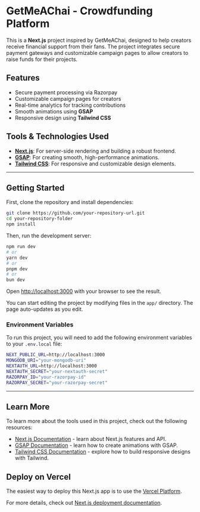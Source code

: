 
# GetMeAChai - Crowdfunding Platform

This is a **Next.js** project inspired by GetMeAChai, designed to help creators receive financial support from their fans. The project integrates secure payment gateways and customizable campaign pages to allow creators to raise funds for their projects.

## Features
- Secure payment processing via Razorpay
- Customizable campaign pages for creators
- Real-time analytics for tracking contributions
- Smooth animations using **GSAP**
- Responsive design using **Tailwind CSS**

## Tools & Technologies Used
- **[Next.js](https://nextjs.org/)**: For server-side rendering and building a robust frontend.
- **[GSAP](https://greensock.com/gsap/)**: For creating smooth, high-performance animations.
- **[Tailwind CSS](https://tailwindcss.com/)**: For responsive and customizable design elements.

---

## Getting Started

First, clone the repository and install dependencies:

```bash
git clone https://github.com/your-repository-url.git
cd your-repository-folder
npm install
```

Then, run the development server:

```bash
npm run dev
# or
yarn dev
# or
pnpm dev
# or
bun dev
```

Open [http://localhost:3000](http://localhost:3000) with your browser to see the result.

You can start editing the project by modifying files in the `app/` directory. The page auto-updates as you edit.

### Environment Variables
To run this project, you will need to add the following environment variables to your `.env.local` file:

```bash
NEXT_PUBLIC_URL=http://localhost:3000
MONGODB_URI="your-mongodb-uri"
NEXTAUTH_URL=http://localhost:3000
NEXTAUTH_SECRET="your-nextauth-secret"
RAZORPAY_ID="your-razorpay-id"
RAZORPAY_SECRET="your-razorpay-secret"
```

---

## Learn More

To learn more about the tools used in this project, check out the following resources:

- [Next.js Documentation](https://nextjs.org/docs) - learn about Next.js features and API.
- [GSAP Documentation](https://greensock.com/docs/) - learn how to create animations with GSAP.
- [Tailwind CSS Documentation](https://tailwindcss.com/docs) - explore how to build responsive designs with Tailwind.

## Deploy on Vercel

The easiest way to deploy this Next.js app is to use the [Vercel Platform](https://vercel.com/new?utm_medium=default-template&filter=next.js&utm_source=create-next-app&utm_campaign=create-next-app-readme).

For more details, check out [Next.js deployment documentation](https://nextjs.org/docs/deployment).

